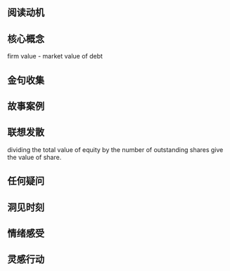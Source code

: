 ## 阅读动机

## 核心概念
firm value - market value of debt
## 金句收集

## 故事案例

## 联想发散

dividing the total value of equity by the number of outstanding shares 
give the value of share.

## 任何疑问

## 洞见时刻

## 情绪感受

## 灵感行动